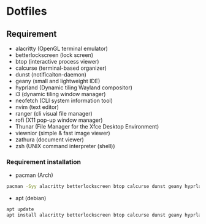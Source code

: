 # Dotfiles

## Requirement

- alacritty (OpenGL terminal emulator)
- betterlockscreen (lock screen)
- btop (interactive process viewer)
- calcurse (terminal-based organizer)
- dunst (notificaiton-daemon)
- geany (small and lightweight IDE)
- hyprland (Dynamic tiling Wayland compositor)
- i3 (dynamic tiling window manager)
- neofetch (CLI system information tool)
- nvim (text editor)
- ranger (cli visual file manager)
- rofi (X11 pop-up window manager)
- Thunar (File Manager for the Xfce Desktop Environment)
- viewnior (simple & fast image viewer)
- zathura (document viewer)
- zsh (UNIX command interpreter (shell))

### Requirement installation

- pacman (Arch)

```sh
pacman -Syy alacritty betterlockscreen btop calcurse dunst geany hyprland i3 neofetch nvim ranger rofi Thunar viewnior zathura zsh
```

- apt (debian)

```sh
apt update
apt install alacritty betterlockscreen btop calcurse dunst geany hyprland i3 neofetch nvim ranger rofi Thunar viewnior zathura zsh
```

